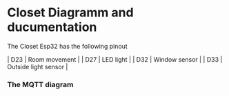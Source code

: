 # Closet Diagramm and ducumentation

The Closet Esp32 has the following pinout

| D23	|	Room movement         |
| D27	|	LED light             |
| D32	|	Window sensor         |
| D33	|	Outside light sensor  |

<H3>The MQTT diagram</H3>

